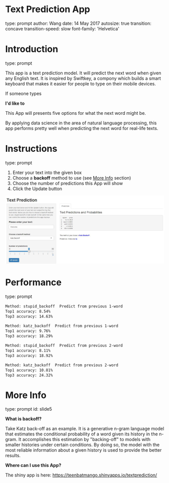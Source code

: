 Text Prediction App
========================================================
type: prompt
author: Wang
date: 14 May 2017
autosize: true
transition: concave
transition-speed: slow
font-family: 'Helvetica'

Introduction
========================================================
type: prompt

This app is a text prediction model. It will predict the next word when given any English text. It is inspired by Swiftkey, a compony which builds a smart keyboard that makes it easier for people to type on their mobile devices. 

If someone types

<strong> I'd like to </strong>

This App will presents five options for what the next word might be.

By applying data science in the area of natural language processing, this app performs pretty well when predicting the next word for real-life texts. 



Instructions
========================================================
type: prompt

1. Enter your text into the given box
2. Choose a <strong>backoff</strong> method to use (see [More Info](#/slide5) section)
3. Choose the number of predictions this App will show
4. Click the Update button

![alt text](demo.jpg)


Performance
========================================================
type: prompt




```
Method: stupid_backoff  Predict from previous 1-word
Top1 accuracy: 8.54%
Top3 accuracy: 14.63%
```

```
Method: katz_backoff  Predict from previous 1-word
Top1 accuracy: 9.76%
Top3 accuracy: 18.29%
```

```
Method: stupid_backoff  Predict from previous 2-word
Top1 accuracy: 8.11%
Top3 accuracy: 18.92%
```

```
Method: katz_backoff  Predict from previous 2-word
Top1 accuracy: 10.81%
Top3 accuracy: 24.32%
```


More Info
========================================================
type: prompt
id: slide5

<strong>What is backoff?</strong>

Take Katz back-off as an example. It is a generative n-gram language model that estimates the conditional probability of a word given its history in the n-gram. It accomplishes this estimation by "backing-off" to models with smaller histories under certain conditions. By doing so, the model with the most reliable information about a given history is used to provide the better results.

<strong> Where can I use this App? </strong>

The shiny app is here: https://teenbatmango.shinyapps.io/textprediction/
